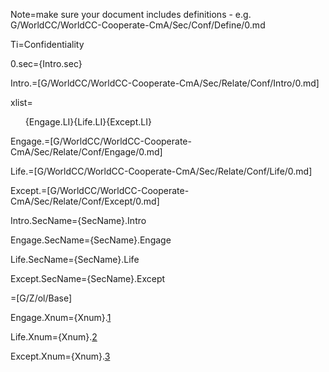 Note=make sure your document includes definitions - e.g. G/WorldCC/WorldCC-Cooperate-CmA/Sec/Conf/Define/0.md

Ti=Confidentiality

0.sec={Intro.sec}

Intro.=[G/WorldCC/WorldCC-Cooperate-CmA/Sec/Relate/Conf/Intro/0.md]

xlist=<ol>{Engage.LI}{Life.LI}{Except.LI}</ol>

Engage.=[G/WorldCC/WorldCC-Cooperate-CmA/Sec/Relate/Conf/Engage/0.md]

Life.=[G/WorldCC/WorldCC-Cooperate-CmA/Sec/Relate/Conf/Life/0.md]

Except.=[G/WorldCC/WorldCC-Cooperate-CmA/Sec/Relate/Conf/Except/0.md]

Intro.SecName={SecName}.Intro

Engage.SecName={SecName}.Engage

Life.SecName={SecName}.Life

Except.SecName={SecName}.Except

=[G/Z/ol/Base]

Engage.Xnum={Xnum}.<a href="#Conf.Engage.Sec" class="xref">1</a>

Life.Xnum={Xnum}.<a href="#Conf.Life.Sec" class="xref">2</a>

Except.Xnum={Xnum}.<a href="#Conf.Except.Sec" class="xref">3</a>
